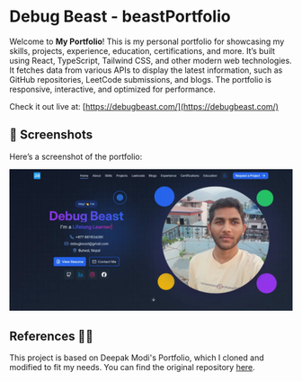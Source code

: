 # Debug Beast - beastPortfolio

Welcome to **My Portfolio**! This is my personal portfolio for showcasing my skills, projects, experience, education, certifications, and more. It’s built using React, TypeScript, Tailwind CSS, and other modern web technologies. It fetches data from various APIs to display the latest information, such as GitHub repositories, LeetCode submissions, and blogs. The portfolio is responsive, interactive, and optimized for performance.

Check it out live at: [https://debugbeast.com/](https://debugbeast.com/)



## 📸 Screenshots

Here’s a screenshot of the portfolio:

![Home Screenshot](./public/assets/portfolio.webp)




## References 👏🏻

This project is based on Deepak Modi's Portfolio, which I cloned and modified to fit my needs. You can find the original repository [here](https://github.com/decodewithdeepak/Portfolio).




